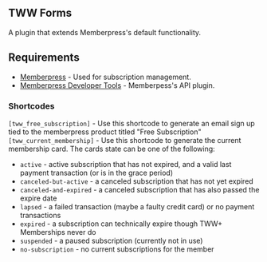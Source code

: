 ## TWW Forms
A plugin that extends Memberpress's default functionality. 

## Requirements
* [Memberpress](https://memberpress.com/) - Used for subscription management.
* [Memberpress Developer Tools](https://memberpress.com/addons/developer-tools/) - Memberpess's API plugin.

### Shortcodes
`[tww_free_subscription]` - Use this shortcode to generate an email sign up tied to the memberpress product titled "Free Subscription"\
`[tww_current_membership]` - Use this shortcode to generate the current membership card. The cards state can be one of the following:
* `active` - active subscription that has not expired, and a valid last payment transaction (or is in the grace period)
* `canceled-but-active` - a canceled subscription that has not yet expired
* `canceled-and-expired` - a canceled subscription that has also passed the expire date
* `lapsed` - a failed transaction (maybe a faulty credit card) or no payment transactions
* `expired` - a subscription can technically expire though TWW+ Memberships never do
* `suspended` - a paused subscription (currently not in use)
* `no-subscription` - no current subscriptions for the member
